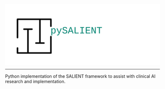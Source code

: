 <p align="left", style="text-align: left">
    <img align="center" src="logo/logo_1.svg" alt="Sandcastle">
    </img>
</p>

****
Python implementation of the SALIENT framework to 
assist with clinical AI research and implementation.
